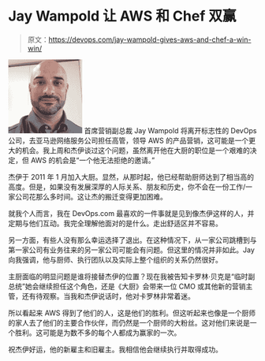 # Jay Wampold 让 AWS 和 Chef 双赢

> 原文：<https://devops.com/jay-wampold-gives-aws-and-chef-a-win-win/>

[![jay](img/0cb6daf40e63e528dae43e52547afeca.png)](https://devops.com/wp-content/uploads/2016/02/jay-e1456124928811.jpg) 首席营销副总裁 Jay Wampold 将离开标志性的 DevOps 公司，去亚马逊网络服务公司担任高管，领导 AWS 的产品营销，这可能是一个更大的机会。我上周和杰伊谈过这个问题，虽然离开他在大厨的职位是一个艰难的决定，但 AWS 的机会是“一个他无法拒绝的邀请。”

杰伊于 2011 年 1 月加入大厨。显然，从那时起，他已经帮助厨师达到了相当高的高度。但是，如果没有发展深厚的人际关系、朋友和历史，你不会在一份工作/一家公司花那么多时间。这让杰的搬迁变得更加困难。

就我个人而言，我在 DevOps.com 最喜欢的一件事就是见到像杰伊这样的人，并定期与他们互动。我完全理解他面对的是什么。走出舒适区并不容易。

另一方面，有些人没有那么幸运选择了退出。在这种情况下，从一家公司跳槽到与第一家公司有业务往来的另一家公司可能会有问题。但这里的情况并非如此。Jay 向我强调，他与厨师、执行团队以及实际上整个组织的关系仍然很好。

主厨面临的明显问题是谁将接替杰伊的位置？现在我被告知卡罗林·贝克是“临时副总统”她会继续担任这个角色，还是《大厨》会带来一位 CMO 或其他新的营销主管，还有待观察。当我和杰伊说话时，他对卡罗林非常着迷。

所以看起来 AWS 得到了他们的人，这是他们的胜利。但这听起来也像是一个厨师的家人去了他们的主要合作伙伴，而仍然是一个厨师的大粉丝。这对他们来说是一个胜利。这可能是为数不多的每个人都成为赢家的一次。

祝杰伊好运，他的新雇主和旧雇主。我相信他会继续执行并取得成功。